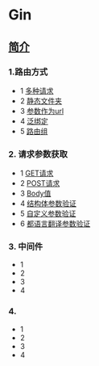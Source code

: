 # Gin

## [简介](01/01.md)

### 1.路由方式

* 1 [多种请求](01/02.md)
* 2 [静态文件夹](01/03.md)
* 3 [参数作为url](01/04.md)
* 4 [泛绑定](01/05.md)
* 5 [路由组](01/06.md)

### 2. 请求参数获取

* 1 [GET请求](02/01.md)
* 2 [POST请求](02/02.md)
* 3 [Body值](02/03.md)
* 4 [结构体参数验证](02/04.md)
* 5 [自定义参数验证](02/05.md)
* 6 [都语言翻译参数验证](02/06.md)



### 3. 中间件

* 1 [](02/01.md)
* 2 [](02/02.md)
* 3 [](02/03.md)
* 4 [](02/04.md)


### 4.

* 1 [](02/01.md)
* 2 [](02/02.md)
* 3 [](02/03.md)
* 4 [](02/04.md)